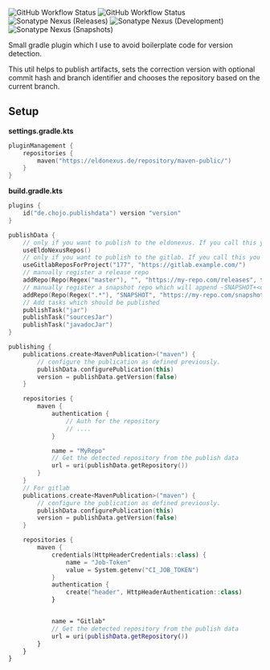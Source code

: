 ![GitHub Workflow Status](https://img.shields.io/github/actions/workflow/status/RainbowDashLabs/publishdata/verify.yml?style=for-the-badge&label=Building)
![GitHub Workflow Status](https://img.shields.io/github/actions/workflow/status/RainbowDashLabs/publishdata/publish_to_nexus.yml?style=for-the-badge&label=Publishing) \
![Sonatype Nexus (Releases)](https://img.shields.io/nexus/maven-releases/de.chojo/publishdata?label=Release&logo=Release&server=https%3A%2F%2Feldonexus.de&style=for-the-badge)
![Sonatype Nexus (Development)](https://img.shields.io/nexus/maven-dev/de.chojo/publishdata?label=DEV&logo=Release&server=https%3A%2F%2Feldonexus.de&style=for-the-badge)
![Sonatype Nexus (Snapshots)](https://img.shields.io/nexus/s/de.chojo/publishdata?color=orange&label=Snapshot&server=https%3A%2F%2Feldonexus.de&style=for-the-badge)

Small gradle plugin which I use to avoid boilerplate code for version detection.

This util helps to publish artifacts, sets the correction version with optional commit hash and branch identifier and
chooses the repository based on the current branch.

## Setup

**settings.gradle.kts**

```kotlin
pluginManagement {
    repositories {
        maven("https://eldonexus.de/repository/maven-public/")
    }
}
```

**build.gradle.kts**

```kotlin
plugins {
    id("de.chojo.publishdata") version "version"
}

publishData {
    // only if you want to publish to the eldonexus. If you call this you will not need to manually add repositories
    useEldoNexusRepos()
    // only if you want to publish to the gitlab. If you call this you will not need to manually add repositories
    useGitlabReposForProject("177", "https://gitlab.example.com/")
    // manually register a release repo
    addRepo(Repo(Regex("master"), "", "https://my-repo.com/releases", false))
    // manually register a snapshot repo which will append -SNAPSHOT+<commit_hash>
    addRepo(Repo(Regex(".*"), "SNAPSHOT", "https://my-repo.com/snapshots", true))
    // Add tasks which should be published
    publishTask("jar")
    publishTask("sourcesJar")
    publishTask("javadocJar")
}

publishing {
    publications.create<MavenPublication>("maven") {
        // configure the publication as defined previously.
        publishData.configurePublication(this)
        version = publishData.getVersion(false)
    }

    repositories {
        maven {
            authentication {
                // Auth for the repository
                // ....
            }

            name = "MyRepo"
            // Get the detected repository from the publish data
            url = uri(publishData.getRepository())
        }
    }
    // For gitlab
    publications.create<MavenPublication>("maven") {
        // configure the publication as defined previously.
        publishData.configurePublication(this)
        version = publishData.getVersion(false)
    }

    repositories {
        maven {
            credentials(HttpHeaderCredentials::class) {
                name = "Job-Token"
                value = System.getenv("CI_JOB_TOKEN")
            }
            authentication {
                create("header", HttpHeaderAuthentication::class)
            }


            name = "Gitlab"
            // Get the detected repository from the publish data
            url = uri(publishData.getRepository())
        }
    }
}
```
